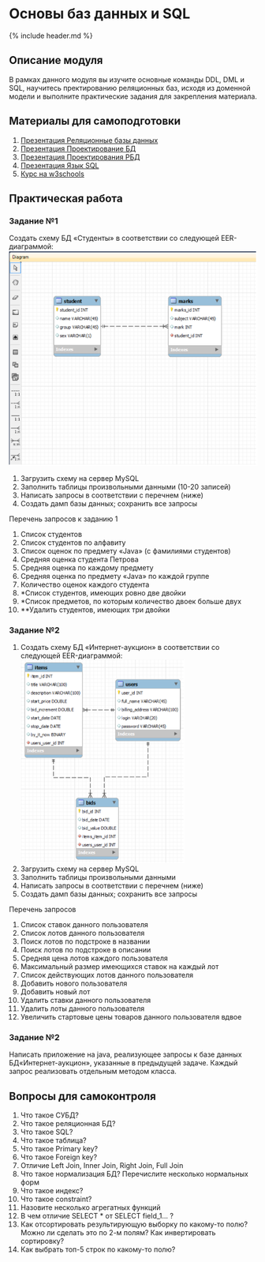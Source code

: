 Основы баз данных и SQL
====================

{% include header.md %}

Описание модуля
---------------------
В рамках данного модуля вы изучите основные команды DDL, DML и SQL, научитесь пректированию реляционных баз, исходя 
из доменной модели и выполните практические задания для закрепления материала.

Материалы для самоподготовки
---------------------
1. [Презентация Реляционные базы данных](presentations/РБД%20и%20SQL_2018.pptx)
2. [Презентация Проектирование БД](presentations/ПроектированиеБД.pptx)
3. [Презентация Проектирования РБД](presentations/ОИТ%20=%20Лекция%2007a%20=%20Проектирование%20РБД.pdf)
4. [Презентация Язык SQL](presentations/ОИТ%20=%20Лекция%2007б%20=%20Язык%20SQL.pdf)
6. [Курс на w3schools](https://www.w3schools.com/sql/default.asp)

Практическая работа
---------------------

### Задание №1
Создать схему БД «Студенты» в соответствии со следующей EER-диаграммой:
![alt text](schemas/db_scheme_1.png)

1. Загрузить схему на сервер MySQL
2. Заполнить таблицы произвольными данными (10-20 записей)
3. Написать запросы в соответствии с перечнем (ниже)
4. Создать дамп базы данных; сохранить все запросы

Перечень запросов к заданию 1
1. Список студентов
2. Список студентов по алфавиту
3. Список оценок по предмету «Java» (с фамилиями студентов)
4. Средняя оценка студента Петрова
5. Средняя оценка по каждому предмету
6. Средняя оценка по предмету «Java» по каждой группе
7. Количество оценок каждого студента
8. *Список студентов, имеющих ровно две двойки
9. *Список предметов, по которым количество двоек больше двух
10. **Удалить студентов, имеющих три двойки

### Задание №2
1. Создать схему БД «Интернет-аукцион» в соответствии со следующей EER-диаграммой:
![alt text](schemas/db_scheme_2.png)
2. Загрузить схему на сервер MySQL
3. Заполнить таблицы произвольными данными
4. Написать запросы в соответствии с перечнем (ниже)
5. Создать дамп базы данных; сохранить все запросы

Перечень запросов
1. Список ставок данного пользователя
2. Список лотов данного пользователя
3. Поиск лотов по подстроке в названии
4. Поиск лотов по подстроке в описании
5. Средняя цена лотов каждого пользователя
6. Максимальный размер имеющихся ставок на каждый лот
7. Список действующих лотов данного пользователя
8. Добавить нового пользователя
9. Добавить новый лот
10. Удалить ставки данного пользователя
11. Удалить лоты данного пользователя
12. Увеличить стартовые цены товаров данного пользователя вдвое

### Задание №2
Написать приложение на java, реализующее запросы к базе данных БД«Интернет-аукцион», указанные в предыдущей задаче. 
Каждый запрос реализовать отдельным методом класса.

Вопросы для самоконтроля
---------------------
1. Что такое СУБД?
2. Что такое реляционная БД?
3. Что такое SQL?
4. Что такое таблица?
5. Что такое Primary key?
6. Что такое Foreign key?
7. Отличие Left Join, Inner Join, Right Join, Full Join
8. Что такое нормализация БД? Перечислите несколько нормальных форм
9. Что такое индекс?
10. Что такое constraint?
11. Назовите несколько агрегатных функций
12. В чем отличие SELECT * от SELECT field_1... ?
13. Как отсортировать результирующую выборку по какому-то полю? Можно ли сделать это по 2-м полям?
Как инвертировать сортировку?
14. Как выбрать топ-5 строк по какому-то полю?
